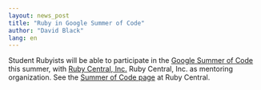 ```yaml
---
layout: news_post
title: "Ruby in Google Summer of Code"
author: "David Black"
lang: en
---
```


Student Rubyists will be able to participate in the [Google Summer of
Code][1] this summer, with [Ruby Central, Inc.][2] Ruby Central, Inc. as
mentoring organization. See the [Summer of Code page][3] at Ruby
Central.



[1]: http://code.google.com/soc/ 
[2]: http://www.rubycentral.org 
[3]: http://www.rubycentral.org/soc2006 
